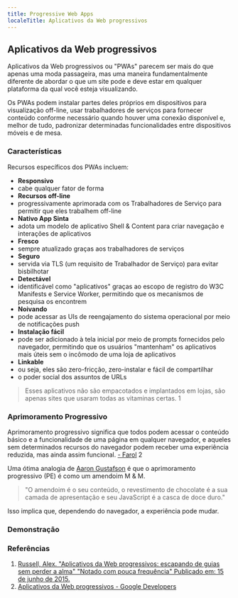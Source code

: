 ```yaml
---
title: Progressive Web Apps
localeTitle: Aplicativos da Web progressivos
---
```

## Aplicativos da Web progressivos

Aplicativos da Web progressivos ou "PWAs" parecem ser mais do que apenas uma moda passageira, mas uma maneira fundamentalmente diferente de abordar o que um site pode e deve estar em qualquer plataforma da qual você esteja visualizando.

Os PWAs podem instalar partes deles próprios em dispositivos para visualização off-line, usar trabalhadores de serviços para fornecer conteúdo conforme necessário quando houver uma conexão disponível e, melhor de tudo, padronizar determinadas funcionalidades entre dispositivos móveis e de mesa.

### Características

Recursos específicos dos PWAs incluem:

*   **Responsivo**
*   cabe qualquer fator de forma
*   **Recursos off-line**
*   progressivamente aprimorada com os Trabalhadores de Serviço para permitir que eles trabalhem off-line
*   **Nativo App Sinta**
*   adota um modelo de aplicativo Shell & Content para criar navegação e interações de aplicativos
*   **Fresco**
*   sempre atualizado graças aos trabalhadores de serviços
*   **Seguro**
*   servida via TLS (um requisito de Trabalhador de Serviço) para evitar bisbilhotar
*   **Detectável**
*   identificável como "aplicativos" graças ao escopo de registro do W3C Manifests e Service Worker, permitindo que os mecanismos de pesquisa os encontrem
*   **Noivando**
*   pode acessar as UIs de reengajamento do sistema operacional por meio de notificações push
*   **Instalação fácil**
*   pode ser adicionado à tela inicial por meio de prompts fornecidos pelo navegador, permitindo que os usuários "mantenham" os aplicativos mais úteis sem o incômodo de uma loja de aplicativos
*   **Linkable**
*   ou seja, eles são zero-fricção, zero-instalar e fácil de compartilhar
*   o poder social dos assuntos de URLs

> Esses aplicativos não são empacotados e implantados em lojas, são apenas sites que usaram todas as vitaminas certas. 1

### Aprimoramento Progressivo

Aprimoramento progressivo significa que todos podem acessar o conteúdo básico e a funcionalidade de uma página em qualquer navegador, e aqueles sem determinados recursos do navegador podem receber uma experiência reduzida, mas ainda assim funcional. [\- Farol](https://medium.com/@addyosmani/progressive-web-apps-with-react-js-part-4-site-is-progressively-enhanced-b5ad7cf7a447) 2

Uma ótima analogia de [Aaron Gustafson](http://alistapart.com/article/understandingprogressiveenhancement) é que o aprimoramento progressivo (PE) é como um amendoim M & M.

> "O amendoim é o seu conteúdo, o revestimento de chocolate é a sua camada de apresentação e seu JavaScript é a casca de doce duro."

Isso implica que, dependendo do navegador, a experiência pode mudar.

### Demonstração

### Referências

1.  [Russell, Alex. "Aplicativos da Web progressivos: escapando de guias sem perder a alma" "Notado com pouca frequência" Publicado em: 15 de junho de 2015.](https://infrequently.org/2015/06/progressive-apps-escaping-tabs-without-losing-our-soul/)
2.  [Aplicativos da Web progressivos - Google Developers](https://developers.google.com/web/progressive-web-apps/)